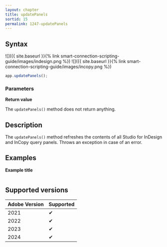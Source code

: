 ```yaml
---
layout: chapter
title: updatePanels
sortid: 15
permalink: 1247-updatePanels
---
```


## Syntax

![]({{ site.baseurl }}{% link smart-connection-scripting-guide/images/indesign.png %}) ![]({{ site.baseurl }}{% link smart-connection-scripting-guide/images/incopy.png %})

```javascript
app.updatePanels();
```

### Parameters

**Return value**

The `updatePanels()` method does not return anything.

## Description

The `updatePanels()` method refreshes the contents of all Studio for InDesign and InCopy query panels. Throws an exception in case of an error.

## Examples

**Example title**

```javascript

```

## Supported versions

| Adobe Version | Supported |
| ------------- | --------- |
| 2021          | ✔         |
| 2022          | ✔         |
| 2023          | ✔         |
| 2024          | ✔         |
